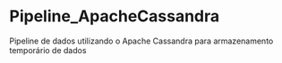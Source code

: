 # Pipeline_ApacheCassandra
Pipeline de dados utilizando o Apache Cassandra para armazenamento temporário de dados
